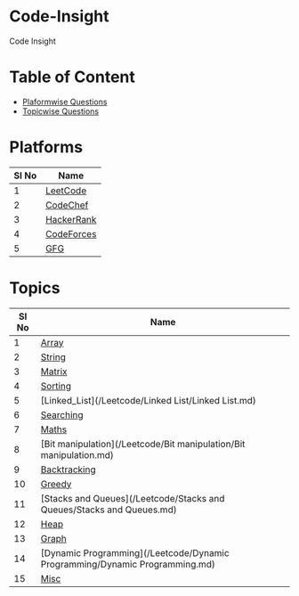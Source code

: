 # Code-Insight
Code Insight

# Table of Content
- [Plaformwise Questions](/README.md/#Platforms)
- [Topicwise Questions](/README.md/#Topics)

# Platforms

| **Sl No**      | **Name** |
| ----------- | ----------- |
| 1      | [LeetCode](/Leetcode/leetcodeQuestions.md)   |
| 2      | [CodeChef ](/CodeChef/codechefQuestions.md)  |
| 3      | [HackerRank](/HackerRank/hackerrankQuestions.md)|
| 4      | [CodeForces](/CodeForces/codeforcesQuestions.md) |
| 5      | [GFG ](/GFG/GFGQuestions.md)    | 


# Topics
| **Sl No**      | **Name** |
| ----------- | ----------- |
| 1      | [Array](/Leetcode/Arrays/Arrays_README.md)   |
| 2      | [String](/CodeForces/String/String_README.md)  |
| 3      | [Matrix ](/Leetcode/Matrix/Matrix.md)|
| 4      | [Sorting](/Leetcode/sorting/sorting.md)|
| 5      | [Linked_List](/Leetcode/Linked List/Linked List.md)|
| 6      | [Searching](/Leetcode/Searching/Searching.md) |
| 7      | [Maths](/Leetcode/Maths/Maths.md) |
| 8      | [Bit manipulation](/Leetcode/Bit manipulation/Bit manipulation.md) |
| 9      | [Backtracking](/Leetcode/Backtracking/Backtracking.md) |
| 10      | [Greedy](/Leetcode/Greedy/Greedy.md) |
| 11      | [Stacks and Queues](/Leetcode/Stacks and Queues/Stacks and Queues.md) |
| 12      | [Heap](/Leetcode/Heap/Heap.md) |
| 13      | [Graph](/Leetcode/Graph/Graph.md) |
| 14      | [Dynamic Programming](/Leetcode/Dynamic Programming/Dynamic Programming.md) |
| 15      | [Misc](/Leetcode/Misc/Misc.md) |




